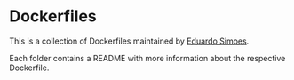 # Dockerfiles

This is a collection of Dockerfiles maintained by [Eduardo Simoes](mailto:eisimoes@gmail.com).

Each folder contains a README with more information about the respective Dockerfile.
